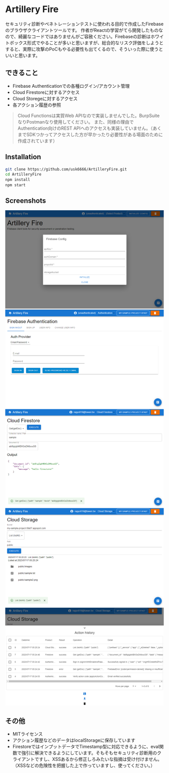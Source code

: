 # Artillery Fire

セキュリティ診断やペネトレーションテストに使われる目的で作成したFirebaseのブラウザクライアントツールです。
作者がReactの学習がてら開発したものなので、綺麗なコードではありませんがご容赦ください。Firebaseの診断はホワイトボックス形式でやることが多いと思いますが、総合的なリスク評価をしようとすると、実際に攻撃のPoCもやる必要性も出てくるので、そういった際に使うといいと思います。

## できること

- Firebase Authenticationでの各種ログイン/アカウント管理
- Cloud Firestoreに対するアクセス
- Cloud Storegeに対するアクセス
- 各アクション履歴の参照

> Cloud Functionsは実質Web APIなので実装しませんでした。BurpSuiteなりPostmanなり使用してください。
> また、同様の理由でAuthentication向けのREST APIへのアクセスも実装していません。（あくまでSDKつかってアクセスした方が早かったり必要性がある場面のために作成されています）

## Installation

```sh
git clone https://github.com/usk6666/ArtilleryFire.git
cd ArtilleryFire
npm install
npm start
```

## Screenshots

![](./screenshots/init.png)
![](./screenshots/auth.png)
![](./screenshots/firestore.png)
![](./screenshots/storage.png)
![](./screenshots/history.png)


## その他

- MITライセンス
- アクション履歴などのデータはlocalStorageに保存しています
- FirestoreではインプットデータでTimestamp型に対応できるように、eval関数で強引に解決できるようにしています。そもそもセキュリティ診断用のクライアントですし、XSSあるから修正しろみたいな指摘は受け付けません。（XSSなどの危険性を把握した上で作っていますし、使ってください。）